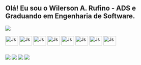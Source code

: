 ## Olá! Eu sou o Wilerson A. Rufino - ADS e Graduando em Engenharia de Software.


<div>
  <picture>
    <source 
      srcset="https://github-readme-stats.vercel.app/api?username=wilfoz&show_icons=true&theme=dark"
      media="(prefers-color-scheme: dark)"
    />
    <source
      srcset="https://github-readme-stats.vercel.app/api?username=wilfoz&show_icons=true"
      media="(prefers-color-scheme: light), (prefers-color-scheme: no-preference)"
    />
    <img src="https://github-readme-stats.vercel.app/api?username=wilfoz&show_icons=true" />
  </picture>
</div>
<div style="display: inline_block"><br>
  <img align="center" alt="Js" height="30" width="40" src='https://cdn.jsdelivr.net/gh/devicons/devicon/icons/css3/css3-original.svg'>
  <img align="center" alt="Js" height="30" width="40" src='https://cdn.jsdelivr.net/gh/devicons/devicon/icons/html5/html5-original.svg'>
  <img align="center" alt="Js" height="30" width="40" src='https://cdn.jsdelivr.net/gh/devicons/devicon/icons/javascript/javascript-original.svg'>
  <img align="center" alt="Js" height="30" width="40" src='https://cdn.jsdelivr.net/gh/devicons/devicon/icons/typescript/typescript-original.svg'>
  <img align="center" alt="Js" height="30" width="40" src='https://cdn.jsdelivr.net/gh/devicons/devicon/icons/angularjs/angularjs-original.svg'>
  <img align="center" alt="Js" height="30" width="40" src='https://cdn.jsdelivr.net/gh/devicons/devicon/icons/react/react-original.svg'>
  <img align="center" alt="Js" height="30" width="40" src='https://cdn.jsdelivr.net/gh/devicons/devicon/icons/nodejs/nodejs-original.svg'>
  <img align="center" alt="Js" height="30" width="40" src='https://cdn.jsdelivr.net/gh/devicons/devicon/icons/docker/docker-original.svg'>
</div>
  
  ##
  
<div>
  <a href="#" target="_blank"><img src="https://img.shields.io/badge/YouTube-FF0000?style=for-the-badge&logo=youtube&logoColor=white" target="_blank"></a>
  <a href="#" target="_blank"><img src="https://img.shields.io/badge/-Instagram-%23E4405F?style=for-the-badge&logo=instagram&logoColor=white" target="_blank"></a> 
  <a href = "#"><img src="https://img.shields.io/badge/Gmail-D14836?style=for-the-badge&logo=gmail&logoColor=white" target="_blank"></a>
  <a href="https://linkedin.com/in/wilerson-antonio-rufino-3b617a36" target="_blank"><img src="https://img.shields.io/badge/-LinkedIn-%230077B5?style=for-the-badge&logo=linkedin&logoColor=white" target="_blank"></a>   
</div>

<!-- ![Snake animation](https://github.com/wilfoz/wilfoz/blob/output/github-contribution-grid-snake.svg) -->
